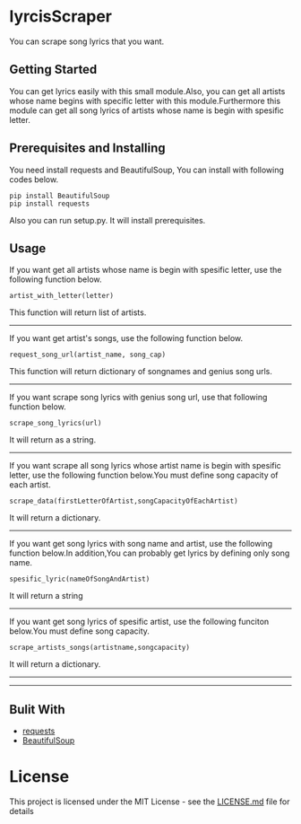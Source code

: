 # lyrcisScraper
You can scrape song lyrics that you want.
## Getting Started
You can get lyrics easily with this small module.Also, you can get all artists whose name begins with specific letter with this module.Furthermore this module can get all song lyrics of artists whose name is begin with spesific letter.
## Prerequisites and Installing
You need install requests and BeautifulSoup, You can install with following codes below.
```
pip install BeautifulSoup
pip install requests
```
Also you can run setup.py. It will install prerequisites.
## Usage
If you want get all artists whose name is begin with spesific letter, use the following function below.
```phyton
artist_with_letter(letter)
```
This function will return list of artists.

-------------------------------------------------------------------------

If you want get artist's songs, use the following function below.
```phyton
request_song_url(artist_name, song_cap)
```
This function will return dictionary of songnames and genius song urls.

-------------------------------------------------------------------------

If you want scrape song lyrics with genius song url, use that following function below.
```phyton
scrape_song_lyrics(url)
```
It will return as a string.

-------------------------------------------------------------------------

If you want scrape all song lyrics whose artist name is begin with spesific letter, use the following function below.You must define song capacity of each artist.
```phyton
scrape_data(firstLetterOfArtist,songCapacityOfEachArtist)
```
It will return a dictionary.

-------------------------------------------------------------------------

If you want get song lyrics with song name and artist, use the following function below.In addition,You can probably get lyrics by defining only song name.
```phyton
spesific_lyric(nameOfSongAndArtist)
```
It will return a string

-------------------------------------------------------------------------

If you want get song lyrics of spesific artist, use the following funciton below.You must define song capacity.
```phyton
scrape_artists_songs(artistname,songcapacity)
```
It will return a dictionary.

-------------------------------------------------------------------------
-------------------------------------------------------------------------

## Bulit With
- [requests](https://pypi.org/project/requests/)
- [BeautifulSoup](https://pypi.org/project/beautifulsoup4/)

# License
This project is licensed under the MIT License - see the [LICENSE.md](https://github.com/letsplaywithstrings/lyrcisScraper/blob/main/LICENSE) file for details
